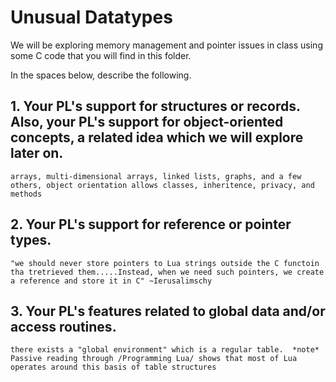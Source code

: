 # Unusual Datatypes

We will be exploring memory management and pointer issues in class using some C code that you will find in this folder.

In the spaces below, describe the following.

## 1. Your PL's support for structures or records. Also, your PL's support for object-oriented concepts, a related idea which we will explore later on.
```arrays, multi-dimensional arrays, linked lists, graphs, and a few others, object orientation allows classes, inheritence, privacy, and methods```

## 2. Your PL's support for reference or pointer types.
```"we should never store pointers to Lua strings outside the C functoin tha tretrieved them.....Instead, when we need such pointers, we create a reference and store it in C" ~Ierusalimschy ```

## 3. Your PL's features related to global data and/or access routines.
```there exists a "global environment" which is a regular table.  *note* Passive reading through /Programming Lua/ shows that most of Lua operates around this basis of table structures```
 